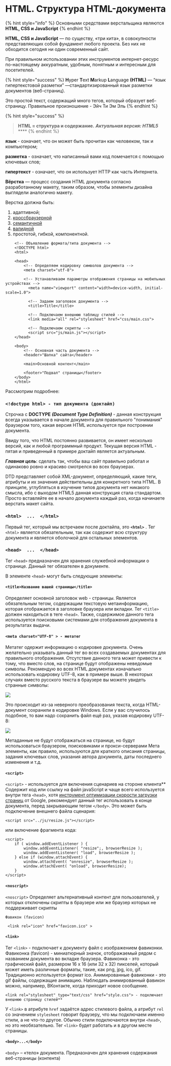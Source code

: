 # HTML. Структура HTML-документа

{% hint style="info" %}
Основными средствами верстальщика являются **HTML, CSS и JavaScript**
{% endhint %}

 **HTML, CSS и JavaScript** — по существу, «три кита», в совокупности представляющих собой фундамент любого проекта. Без них не обходится сегодня ни один современный сайт.

При правильном использовании этих  инструментов интернет-ресурс по-настоящему аккуратным, удобным, понятным и интересным для посетителей.

{% hint style="success" %}
**H**yper **T**ext **M**arkup **L**anguage **\(HTML\)** — “язык гипертекстовой разметки” —стандартизированный язык разметки документов \(веб-страниц\). 

Это простой текст, содержащий много тегов, который образует веб-страницу. Правильное произношение - Эйч Ти Эм Эль
{% endhint %}

{% hint style="success" %}
> **HTML = структура и содержание.** _**Актуальная версия: HTML5**_ ****
{% endhint %}

**язык** - означает, что он может быть прочитан как человеком, так и компьютером;

**разметка** - означает, что написанный вами код помечается с помощью ключевых слов;

**гипертекст** - означает, что он использует HTTP как часть Интернета.

**Вёрстка** — процесс создания HTML документа согласно разработанному макету, таким образом, чтобы элементы дизайна выглядели аналогично макету.

Верстка должна быть:

1. адаптивной;
2. [кроссбраузерной](https://caniuse.com/) 
3. [семантичной](https://gsnedders.html5.org/outliner)
4. [валидной](https://validator.w3.org/)
5. простотой, гибкой, компонентной.

```text
    <!-- Объявление формата/типа документа --> 
    <!DOCTYPE html>   
    <html>

    <head>
        <!-- Определяем кодировку символов документа --> 
        <meta charset="utf-8">

        <!-- Устанавливаем параметры отображения страницы на мобильных устройствах -->
          <meta name="viewport" content="width=device-width, initial-scale=1.0">

          <!-- Задаем заголовок документа -->      
          <title>Title</title> 

          <!-- Подключаем внешнюю таблицу стилей -->      
          <link media="all" rel="stylesheet" href="css/main.css">

          <!-- Подключаем скрипты -->
          <script src="js/main.js"></script>
    </head> 

    <body>
        <!-- Основная часть документа -->
        <header>"Шапка" сайта</header>

        <main>Основной контент</main>

        <footer>"Подвал" страницы</footer>
    </body>
    </html>
```

Рассмотрим подробнее:

### `<!doctype html> - тип документа (доктайп)`

Строчка с **DOCTYPE** _**\(Document Type Definition\)**_ - данная конструкция всегда указывается в начале документа для правильного "понимания" браузером того, какая версия HTML используется при построении документа.

Ввиду того, что HTML постоянно развивается, он имеет несколько версий, как и любой программный продукт. Текущая версия HTML - пятая и приведенный в примере доктайп является актуальным.

_**Главная цель**_: сделать так, чтобы ваш сайт правильно работал и одинаково ровно и красиво смотрелся во всех браузерах.

DTD представляет собой XML-документ, определяющий, какие теги, атрибуты и их значения действительны для конкретного типа HTML. В принципе, углубляться в изучение типов документа нет никакого смысла, ибо с выходом HTML5 данная конструкция стала стандартом. Просто вставляйте ее в начало документа каждый раз, когда начинаете верстать макет сайта.

### `<html>  ...  </html>`

Первый тег, который мы встречаем после доктайпа, это **`<html>`** . Тег `<html>` является обязательным, так как содержит всю структуру документа и является оболочкой для остальных элементов.

### `<head>  ...  </head>`

Тег `<head>` предназначен для хранения служебной информации о странице. Данный тег обязателен в документе.

В элементе `<head>` могут быть следующие элементы:

#### `<title>Название вашей страницы</title>`

Определяет основной заголовок web - страницы. Является обязательным тегом, содержащим текстовую метаинформацию, которая отображается в заголовке браузера или вкладки. Тег `<title>` должен находиться в теге `<head>`. Также, содержимое данного тега используется поисковыми системами для отображения документа в результатах выдачи.

#### `<meta charset="UTF-8" > - метатег`

Метатег одержит информацию о кодировке документа. Очень желательно указывать данный тег во всех создаваемых документах для правильного отображения. Отсутствие данного тега может привести к тому, что вместо слов, на странице будут отображены неведомые символы. Рекомендую во всех HTML документах изначально использовать кодировку UTF-8, как в примере выше. В некоторых случаях вместо русского текста в браузере вы можете увидеть странные символы:

![](https://github.com/olgamaslovaolga/Alevel-Markup/raw/master/images/img-1-utf.jpg)

Это происходит из-за неверного преобразования текста, когда HTML-документ сохранили в кодировке Windows. Если у вас случилось подобное, то вам надо сохранить файл ещё раз, указав кодировку UTF-8: 

![](https://github.com/olgamaslovaolga/Alevel-Markup/raw/master/images/img-1-title.png)

Метаданные не будут отображаться на странице, но будут использоваться браузером, поисковиками и прокси-серверами Мета элементы, как правило, используются для краткого описания страницы, задания ключевых слов, указания автора документа, даты последнего изменения и т.д.

#### `<script>`

`<script>` - используется для включения сценариев на стороне клиента\*\* Содержит код или ссылку на файл javaScript и чаще всего используется внутри тега `<head>`, хотя [инструмент оптимизации скорости загрузки страниц](http://developers.google.com/speed/pagespeed/insights/) от Google, рекомендует данный тег использовать в конце документа, перед закрывающим тегом `</body>`. Это может быть подключение внешнего файла сценария:

```text
<script src="../js/resize.js"></script>
```

или включение фрагмента кода:

```text
<script>
    if ( window.addEventListener ) {
        window.addEventListener( "resize";, browserResize );
        window.addEventListener( "load", browserResize );
    } else if (window.attachEvent) {
        window.attachEvent( "onresize", browserResize );
        window.attachEvent( "onload", browserResize);
    }
</script>
```

#### `<noscript>`

`<noscript>` Oпределяет альтернативный контент для пользователей, у которых отключены скрипты в браузере или же браузер которых не поддерживает скрипты

`Фавикон (favicon)`

```text
 <link rel="icon" href="favicon.ico" >
```

#### `<link>`

Тег `<link>` - подключает к документу файл с изображением фавиконки. Фавиконка \(favicon\) - миниатюрный значок, отображаемый рядом с названием документа во вкладке браузера. Фавиконка - это графический файл, размером 16 x 16 \(или 32 x 32\) пикселей, который может иметь различные форматы, такие, как png, jpg, ico, gif. Традиционно используется формат ico. Анимированные фавиконки - это gif файлы, содержащие анимацию. Наблюдать анимированный фавикон можно, например, ВКонтакте, когда приходит новое сообщение.

```text
<link rel="stylesheet" type="text/css" href="style.css"> - подключает внешнюю страницу стилей**
```

У `<link>` в атрибуте `href` задаётся адрес стилевого файла, а атрибут `rel` со значением `stylesheet` говорит браузеру, что мы подключаем именно стили, а не что-то другое. Обычно стили подключаются внутри `<head>`, но это необязательно. Тег `<link>` будет работать и в другом месте страницы.

#### `<body>...</body>`

`<body>`  – «тело» документа. Предназначен для хранения содержания веб-страницы \(контента\)

## 


